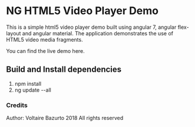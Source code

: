 # NG HTML5 Video Player Demo
This is a simple html5 video player demo built using angular 7, angular flex-layout and angular material. The application
demonstrates the use of HTML5 video media fragments.

You can find the live demo here.


## Build and Install dependencies

1. npm install
2. ng update --all


### Credits
Author: Voltaire Bazurto
2018 All rights reserved
